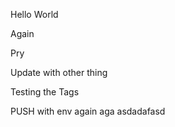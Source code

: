 Hello World

Again

Pry

Update with other thing

Testing the Tags

PUSH with env again aga
asdadafasd
